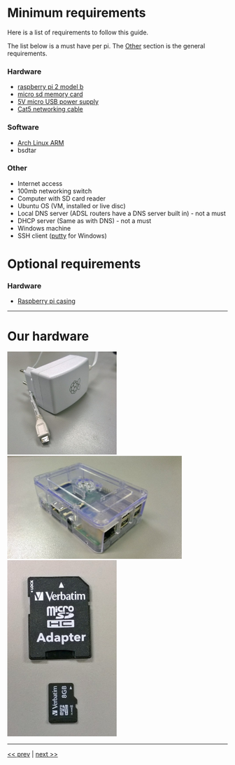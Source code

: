 # Minimum requirements

Here is a list of requirements to follow this guide.

The list below is a must have per pi.
The [Other](https://github.com/bliz937/piDoop/tree/master/0%20-%20Requirements#other) section is the general requirements.

### Hardware

* [raspberry pi 2 model b](https://www.raspberrypi.org/products/raspberry-pi-2-model-b/)
* [micro sd memory card](http://elinux.org/RPi_SD_cards)
* [5V micro USB power supply](https://www.raspberrypi.org/documentation/hardware/raspberrypi/power/README.md)
* [Cat5 networking cable](https://en.wikipedia.org/wiki/Category_5_cable)

### Software

* [Arch Linux ARM](http://archlinuxarm.org/os/ArchLinuxARM-rpi-2-latest.tar.gz)
* bsdtar

### Other

* Internet access
* 100mb networking switch
* Computer with SD card reader
* Ubuntu OS (VM, installed or live disc)
* Local DNS server (ADSL routers have a DNS server built in) - not a must
* DHCP server (Same as with DNS) - not a must
* Windows machine
* SSH client ([putty](http://www.chiark.greenend.org.uk/~sgtatham/putty/download.html) for Windows)

# Optional requirements

### Hardware

* [Raspberry pi casing](https://www.raspberrypi.org/blog/raspberry-pi-official-case/)

---

# Our hardware

<a href="https://github.com/bliz937/piDoop/blob/master/0%20-%20Requirements/images/photo193116109634906127.jpg"><img src="https://raw.githubusercontent.com/bliz937/piDoop/master/0%20-%20Requirements/images/photo193116109634906127.jpg" alt="Raspberry pi 5V power supply" width="250px" /></a><a href="https://github.com/bliz937/piDoop/blob/master/0%20-%20Requirements/images/photo193116109634906126.jpg"><img src="https://raw.githubusercontent.com/bliz937/piDoop/master/0%20-%20Requirements/images/photo193116109634906126.jpg" alt="Raspberry pi 2 model B" height="235px" /></a>
<a href="https://github.com/bliz937/piDoop/blob/master/0%20-%20Requirements/images/photo193116109634906125.jpg"><img src="https://raw.githubusercontent.com/bliz937/piDoop/master/0%20-%20Requirements/images/photo193116109634906125.jpg" alt="Verbatim 8gb class 4 micro sd memory card" width="250px" /></a>

---
[<< prev](https://github.com/bliz937/piDoop/blob/master/README.md#pidoop) | [next >>](https://github.com/bliz937/piDoop/blob/master/1%20-%20Installing%20Arch/README.md#installing-arch-linux-arm)
